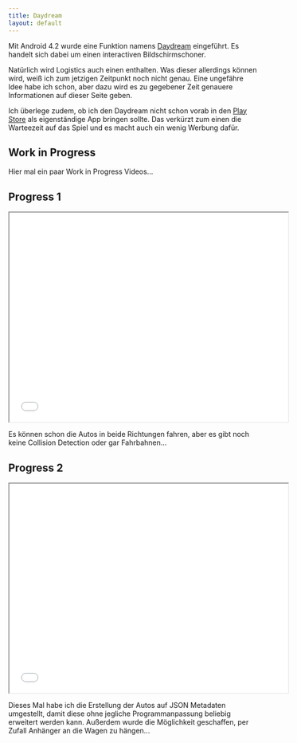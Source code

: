 ```yaml
---
title: Daydream
layout: default
---
```

Mit Android 4.2 wurde eine Funktion namens [Daydream](http://developer.android.com/about/versions/android-4.2.html#Daydream) eingeführt. Es handelt sich dabei um einen interactiven Bildschirmschoner. 

Natürlich wird Logistics auch einen enthalten. Was dieser allerdings können wird, weiß ich zum jetzigen Zeitpunkt noch nicht genau. Eine ungefähre Idee habe ich schon, aber dazu wird es zu gegebener Zeit genauere Informationen auf dieser Seite geben. 

Ich überlege zudem, ob ich den Daydream nicht schon vorab in den [Play Store](http://play.google.com) als eigenständige App bringen sollte. Das verkürzt zum einen die Warteezeit auf das Spiel und es macht auch ein wenig Werbung dafür.

## Work in Progress

Hier mal ein paar Work in Progress Videos...

## Progress 1

<iframe width="560" height="420" src="//www.youtube.com/embed/awxHmS_aAmE?color=white&theme=light\"></iframe>

Es können schon die Autos in beide Richtungen fahren, aber es gibt noch keine Collision Detection oder gar Fahrbahnen...

## Progress 2

<iframe width="560" height="420" src="//www.youtube.com/embed/217ZPUbbtok?color=white&theme=light\"></iframe>

Dieses Mal habe ich die Erstellung der Autos auf JSON Metadaten umgestellt, damit diese ohne jegliche Programmanpassung beliebig erweitert werden kann. Außerdem wurde die Möglichkeit geschaffen, per Zufall Anhänger an die Wagen zu hängen...